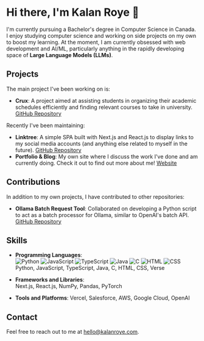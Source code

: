 # Hi there, I'm Kalan Roye 👋

I'm currently pursuing a Bachelor's degree in Computer Science in Canada. I enjoy studying computer science and working on side projects on my own to boost my learning. At the moment, I am currently obsessed with web development and AI/ML, particularly anything in the rapidly developing space of **Large Language Models (LLMs)**.

## Projects

The main project I've been working on is:

- **Crux**: A project aimed at assisting students in organizing their academic schedules efficiently and finding relevant courses to take in university. [GitHub Repository](https://github.com/kayroye/Crux-Planner)

Recently I've been maintaining:

- **Linktree**: A simple SPA built with Next.js and React.js to display links to my social media accounts (and anything else related to myself in the future). [GitHub Repository](https://github.com/kayroye/linktree)
- **Portfolio & Blog**: My own site where I discuss the work I've done and am currently doing. Check it out to find out more about me! [Website](https://www.kalanroye.com)

## Contributions

In addition to my own projects, I have contributed to other repositories:

- **Ollama Batch Request Tool**: Collaborated on developing a Python script to act as a batch processor for Ollama, similar to OpenAI's batch API. [GitHub Repository](https://github.com/nathan-r-a-schultz/ollama-batch-requests)

## Skills

- **Programming Languages**:  
  ![Python](https://img.shields.io/badge/Python-3776AB?logo=python&logoColor=fff)
  ![JavaScript](https://img.shields.io/badge/JavaScript-F7DF1E?logo=javascript&logoColor=000)
  ![TypeScript](https://img.shields.io/badge/TypeScript-3178C6?logo=typescript&logoColor=fff)
  ![Java](https://img.shields.io/badge/Java-%23ED8B00.svg?logo=openjdk&logoColor=white)
  ![C](https://img.shields.io/badge/C-00599C?logo=c&logoColor=white)
  ![HTML](https://img.shields.io/badge/HTML-%23E34F26.svg?logo=html5&logoColor=white)
  ![CSS](https://img.shields.io/badge/CSS-1572B6?logo=css3&logoColor=fff)  
  Python, JavaScript, TypeScript, Java, C, HTML, CSS, Verse
  
- **Frameworks and Libraries**:   
  Next.js, React.js, NumPy, Pandas, PyTorch 

- **Tools and Platforms**:
  Vercel, Salesforce, AWS, Google Cloud, OpenAI

## Contact

Feel free to reach out to me at [hello@kalanroye.com](mailto:hello+github@kalanroye.com).

